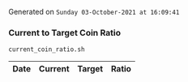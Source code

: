 Generated on `Sunday 03-October-2021 at 16:09:41`

### Current to Target Coin Ratio
`current_coin_ratio.sh`

Date|Current|Target|Ratio
---|---|---|---
